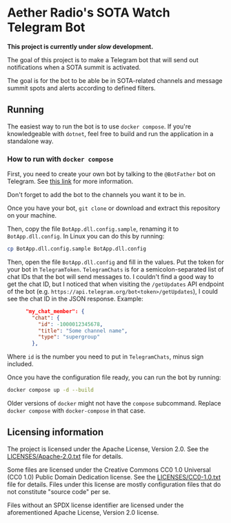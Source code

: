 <!--
  This file is part of Aether Radio's SOTA Watch Telegram Bot.
  SPDX-License-Identifier: CC0-1.0
  SPDX-FileCopyrightText: 2023 Rui Oliveira <ruimail24@gmail.com>
-->
# Aether Radio's SOTA Watch Telegram Bot

**This project is currently under _slow_ development.**

The goal of this project is to make a Telegram bot that will send out
notifications when a SOTA summit is activated.

The goal is for the bot to be able be in SOTA-related channels and message
summit spots and alerts according to defined filters.

## Running

The easiest way to run the bot is to use `docker compose`.
If you're knowledgeable with `dotnet`, feel free to build and run the
application in a standalone way.

### How to run with `docker compose`

First, you need to create your own bot by talking to the `@BotFather` bot on
Telegram. See [this link](https://sendpulse.com/knowledge-base/chatbot/telegram/create-telegram-chatbot)
for more information.

Don't forget to add the bot to the channels you want it to be in.

Once you have your bot, `git clone` or download and extract this repository on
your machine.

Then, copy the file `BotApp.dll.config.sample`, renaming it to
`BotApp.dll.config`. In Linux you can do this by running:

```bash
cp BotApp.dll.config.sample BotApp.dll.config
```

Then, open the file `BotApp.dll.config` and fill in the values. Put the token
for your bot in `TelegramToken`. `TelegramChats` is for a semicolon-separated
list of chat IDs that the bot will send messages to. I couldn't find a good way
to get the chat ID, but I noticed that when visiting the `/getUpdates` API
endpoint of the bot (e.g. `https://api.telegram.org/bot<token>/getUpdates`),
I could see the chat ID in the JSON response. Example:

```json
      "my_chat_member": {
        "chat": {
          "id": -1000012345678,
          "title": "Some channel name",
          "type": "supergroup"
        },
```

Where `id` is the number you need to put in `TelegramChats`, minus sign
included.

Once you have the configuration file ready, you can run the bot by running:

```bash
docker compose up -d --build
```

Older versions of `docker` might not have the `compose` subcommand.
Replace `docker compose` with `docker-compose` in that case.

## Licensing information

The project is licensed under the Apache License, Version 2.0. See the
[LICENSES/Apache-2.0.txt](./LICENSES/Apache-2.0.txt) file for details.

Some files are licensed under the Creative Commons CC0 1.0 Universal (CC0 1.0)
Public Domain Dedication license. See the
[LICENSES/CC0-1.0.txt](./LICENSES/CC0-1.0.txt) file for details.
Files under this license are mostly configuration files that do not constitute
"source code" per se.

Files without an SPDX license identifier are licensed under the aforementioned
Apache License, Version 2.0 license.
